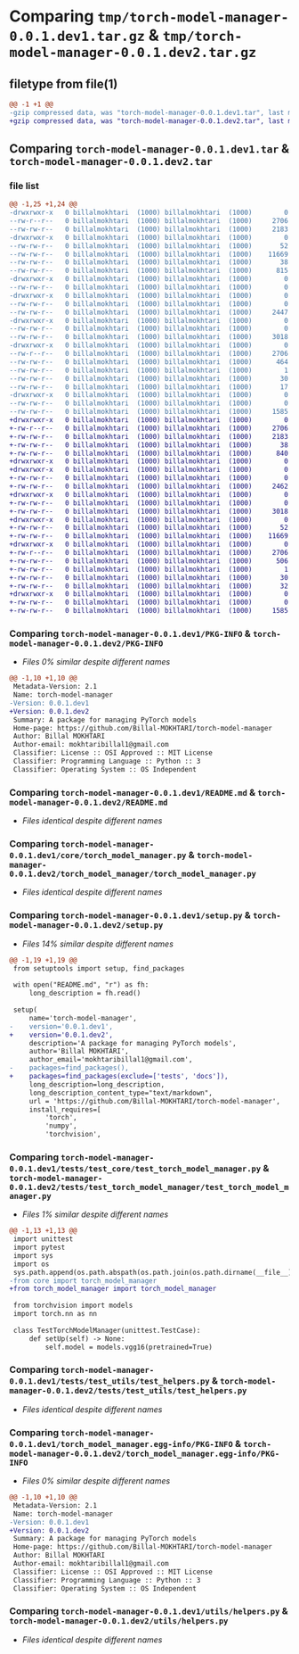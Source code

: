 # Comparing `tmp/torch-model-manager-0.0.1.dev1.tar.gz` & `tmp/torch-model-manager-0.0.1.dev2.tar.gz`

## filetype from file(1)

```diff
@@ -1 +1 @@
-gzip compressed data, was "torch-model-manager-0.0.1.dev1.tar", last modified: Tue Apr  2 21:04:33 2024, max compression
+gzip compressed data, was "torch-model-manager-0.0.1.dev2.tar", last modified: Tue Apr  2 21:27:48 2024, max compression
```

## Comparing `torch-model-manager-0.0.1.dev1.tar` & `torch-model-manager-0.0.1.dev2.tar`

### file list

```diff
@@ -1,25 +1,24 @@
-drwxrwxr-x   0 billalmokhtari  (1000) billalmokhtari  (1000)        0 2024-04-02 21:04:33.743726 torch-model-manager-0.0.1.dev1/
--rw-r--r--   0 billalmokhtari  (1000) billalmokhtari  (1000)     2706 2024-04-02 21:04:33.743726 torch-model-manager-0.0.1.dev1/PKG-INFO
--rw-rw-r--   0 billalmokhtari  (1000) billalmokhtari  (1000)     2183 2024-04-02 16:34:05.000000 torch-model-manager-0.0.1.dev1/README.md
-drwxrwxr-x   0 billalmokhtari  (1000) billalmokhtari  (1000)        0 2024-04-02 21:04:33.735726 torch-model-manager-0.0.1.dev1/core/
--rw-rw-r--   0 billalmokhtari  (1000) billalmokhtari  (1000)       52 2024-04-02 17:11:55.000000 torch-model-manager-0.0.1.dev1/core/__init__.py
--rw-rw-r--   0 billalmokhtari  (1000) billalmokhtari  (1000)    11669 2024-04-02 16:34:05.000000 torch-model-manager-0.0.1.dev1/core/torch_model_manager.py
--rw-rw-r--   0 billalmokhtari  (1000) billalmokhtari  (1000)       38 2024-04-02 21:04:33.743726 torch-model-manager-0.0.1.dev1/setup.cfg
--rw-rw-r--   0 billalmokhtari  (1000) billalmokhtari  (1000)      815 2024-04-02 21:04:16.000000 torch-model-manager-0.0.1.dev1/setup.py
-drwxrwxr-x   0 billalmokhtari  (1000) billalmokhtari  (1000)        0 2024-04-02 21:04:33.739726 torch-model-manager-0.0.1.dev1/tests/
--rw-rw-r--   0 billalmokhtari  (1000) billalmokhtari  (1000)        0 2024-04-02 16:34:05.000000 torch-model-manager-0.0.1.dev1/tests/__init__.py
-drwxrwxr-x   0 billalmokhtari  (1000) billalmokhtari  (1000)        0 2024-04-02 21:04:33.739726 torch-model-manager-0.0.1.dev1/tests/test_core/
--rw-rw-r--   0 billalmokhtari  (1000) billalmokhtari  (1000)        0 2024-04-02 16:34:05.000000 torch-model-manager-0.0.1.dev1/tests/test_core/__init__.py
--rw-rw-r--   0 billalmokhtari  (1000) billalmokhtari  (1000)     2447 2024-04-02 16:34:05.000000 torch-model-manager-0.0.1.dev1/tests/test_core/test_torch_model_manager.py
-drwxrwxr-x   0 billalmokhtari  (1000) billalmokhtari  (1000)        0 2024-04-02 21:04:33.739726 torch-model-manager-0.0.1.dev1/tests/test_utils/
--rw-rw-r--   0 billalmokhtari  (1000) billalmokhtari  (1000)        0 2024-04-02 16:34:05.000000 torch-model-manager-0.0.1.dev1/tests/test_utils/__init__.py
--rw-rw-r--   0 billalmokhtari  (1000) billalmokhtari  (1000)     3018 2024-04-02 16:34:05.000000 torch-model-manager-0.0.1.dev1/tests/test_utils/test_helpers.py
-drwxrwxr-x   0 billalmokhtari  (1000) billalmokhtari  (1000)        0 2024-04-02 21:04:33.743726 torch-model-manager-0.0.1.dev1/torch_model_manager.egg-info/
--rw-r--r--   0 billalmokhtari  (1000) billalmokhtari  (1000)     2706 2024-04-02 21:04:33.000000 torch-model-manager-0.0.1.dev1/torch_model_manager.egg-info/PKG-INFO
--rw-rw-r--   0 billalmokhtari  (1000) billalmokhtari  (1000)      464 2024-04-02 21:04:33.000000 torch-model-manager-0.0.1.dev1/torch_model_manager.egg-info/SOURCES.txt
--rw-rw-r--   0 billalmokhtari  (1000) billalmokhtari  (1000)        1 2024-04-02 21:04:33.000000 torch-model-manager-0.0.1.dev1/torch_model_manager.egg-info/dependency_links.txt
--rw-rw-r--   0 billalmokhtari  (1000) billalmokhtari  (1000)       30 2024-04-02 21:04:33.000000 torch-model-manager-0.0.1.dev1/torch_model_manager.egg-info/requires.txt
--rw-rw-r--   0 billalmokhtari  (1000) billalmokhtari  (1000)       17 2024-04-02 21:04:33.000000 torch-model-manager-0.0.1.dev1/torch_model_manager.egg-info/top_level.txt
-drwxrwxr-x   0 billalmokhtari  (1000) billalmokhtari  (1000)        0 2024-04-02 21:04:33.743726 torch-model-manager-0.0.1.dev1/utils/
--rw-rw-r--   0 billalmokhtari  (1000) billalmokhtari  (1000)        0 2024-04-02 16:34:05.000000 torch-model-manager-0.0.1.dev1/utils/__init__.py
--rw-rw-r--   0 billalmokhtari  (1000) billalmokhtari  (1000)     1585 2024-04-02 16:34:05.000000 torch-model-manager-0.0.1.dev1/utils/helpers.py
+drwxrwxr-x   0 billalmokhtari  (1000) billalmokhtari  (1000)        0 2024-04-02 21:27:48.176405 torch-model-manager-0.0.1.dev2/
+-rw-r--r--   0 billalmokhtari  (1000) billalmokhtari  (1000)     2706 2024-04-02 21:27:48.176405 torch-model-manager-0.0.1.dev2/PKG-INFO
+-rw-rw-r--   0 billalmokhtari  (1000) billalmokhtari  (1000)     2183 2024-04-02 16:34:05.000000 torch-model-manager-0.0.1.dev2/README.md
+-rw-rw-r--   0 billalmokhtari  (1000) billalmokhtari  (1000)       38 2024-04-02 21:27:48.176405 torch-model-manager-0.0.1.dev2/setup.cfg
+-rw-rw-r--   0 billalmokhtari  (1000) billalmokhtari  (1000)      840 2024-04-02 21:25:35.000000 torch-model-manager-0.0.1.dev2/setup.py
+drwxrwxr-x   0 billalmokhtari  (1000) billalmokhtari  (1000)        0 2024-04-02 21:27:48.164405 torch-model-manager-0.0.1.dev2/tests/
+drwxrwxr-x   0 billalmokhtari  (1000) billalmokhtari  (1000)        0 2024-04-02 21:27:48.168405 torch-model-manager-0.0.1.dev2/tests/test_torch_model_manager/
+-rw-rw-r--   0 billalmokhtari  (1000) billalmokhtari  (1000)        0 2024-04-02 16:34:05.000000 torch-model-manager-0.0.1.dev2/tests/test_torch_model_manager/__init__.py
+-rw-rw-r--   0 billalmokhtari  (1000) billalmokhtari  (1000)     2462 2024-04-02 21:24:16.000000 torch-model-manager-0.0.1.dev2/tests/test_torch_model_manager/test_torch_model_manager.py
+drwxrwxr-x   0 billalmokhtari  (1000) billalmokhtari  (1000)        0 2024-04-02 21:27:48.172405 torch-model-manager-0.0.1.dev2/tests/test_utils/
+-rw-rw-r--   0 billalmokhtari  (1000) billalmokhtari  (1000)        0 2024-04-02 16:34:05.000000 torch-model-manager-0.0.1.dev2/tests/test_utils/__init__.py
+-rw-rw-r--   0 billalmokhtari  (1000) billalmokhtari  (1000)     3018 2024-04-02 16:34:05.000000 torch-model-manager-0.0.1.dev2/tests/test_utils/test_helpers.py
+drwxrwxr-x   0 billalmokhtari  (1000) billalmokhtari  (1000)        0 2024-04-02 21:27:48.172405 torch-model-manager-0.0.1.dev2/torch_model_manager/
+-rw-rw-r--   0 billalmokhtari  (1000) billalmokhtari  (1000)       52 2024-04-02 17:11:55.000000 torch-model-manager-0.0.1.dev2/torch_model_manager/__init__.py
+-rw-rw-r--   0 billalmokhtari  (1000) billalmokhtari  (1000)    11669 2024-04-02 16:34:05.000000 torch-model-manager-0.0.1.dev2/torch_model_manager/torch_model_manager.py
+drwxrwxr-x   0 billalmokhtari  (1000) billalmokhtari  (1000)        0 2024-04-02 21:27:48.176405 torch-model-manager-0.0.1.dev2/torch_model_manager.egg-info/
+-rw-r--r--   0 billalmokhtari  (1000) billalmokhtari  (1000)     2706 2024-04-02 21:27:48.000000 torch-model-manager-0.0.1.dev2/torch_model_manager.egg-info/PKG-INFO
+-rw-rw-r--   0 billalmokhtari  (1000) billalmokhtari  (1000)      506 2024-04-02 21:27:48.000000 torch-model-manager-0.0.1.dev2/torch_model_manager.egg-info/SOURCES.txt
+-rw-rw-r--   0 billalmokhtari  (1000) billalmokhtari  (1000)        1 2024-04-02 21:27:48.000000 torch-model-manager-0.0.1.dev2/torch_model_manager.egg-info/dependency_links.txt
+-rw-rw-r--   0 billalmokhtari  (1000) billalmokhtari  (1000)       30 2024-04-02 21:27:48.000000 torch-model-manager-0.0.1.dev2/torch_model_manager.egg-info/requires.txt
+-rw-rw-r--   0 billalmokhtari  (1000) billalmokhtari  (1000)       32 2024-04-02 21:27:48.000000 torch-model-manager-0.0.1.dev2/torch_model_manager.egg-info/top_level.txt
+drwxrwxr-x   0 billalmokhtari  (1000) billalmokhtari  (1000)        0 2024-04-02 21:27:48.176405 torch-model-manager-0.0.1.dev2/utils/
+-rw-rw-r--   0 billalmokhtari  (1000) billalmokhtari  (1000)        0 2024-04-02 16:34:05.000000 torch-model-manager-0.0.1.dev2/utils/__init__.py
+-rw-rw-r--   0 billalmokhtari  (1000) billalmokhtari  (1000)     1585 2024-04-02 16:34:05.000000 torch-model-manager-0.0.1.dev2/utils/helpers.py
```

### Comparing `torch-model-manager-0.0.1.dev1/PKG-INFO` & `torch-model-manager-0.0.1.dev2/PKG-INFO`

 * *Files 0% similar despite different names*

```diff
@@ -1,10 +1,10 @@
 Metadata-Version: 2.1
 Name: torch-model-manager
-Version: 0.0.1.dev1
+Version: 0.0.1.dev2
 Summary: A package for managing PyTorch models
 Home-page: https://github.com/Billal-MOKHTARI/torch-model-manager
 Author: Billal MOKHTARI
 Author-email: mokhtaribillal1@gmail.com
 Classifier: License :: OSI Approved :: MIT License
 Classifier: Programming Language :: Python :: 3
 Classifier: Operating System :: OS Independent
```

### Comparing `torch-model-manager-0.0.1.dev1/README.md` & `torch-model-manager-0.0.1.dev2/README.md`

 * *Files identical despite different names*

### Comparing `torch-model-manager-0.0.1.dev1/core/torch_model_manager.py` & `torch-model-manager-0.0.1.dev2/torch_model_manager/torch_model_manager.py`

 * *Files identical despite different names*

### Comparing `torch-model-manager-0.0.1.dev1/setup.py` & `torch-model-manager-0.0.1.dev2/setup.py`

 * *Files 14% similar despite different names*

```diff
@@ -1,19 +1,19 @@
 from setuptools import setup, find_packages
 
 with open("README.md", "r") as fh:
     long_description = fh.read()
 
 setup(
     name='torch-model-manager',
-    version='0.0.1.dev1',
+    version='0.0.1.dev2',
     description='A package for managing PyTorch models',
     author='Billal MOKHTARI',
     author_email='mokhtaribillal1@gmail.com',
-    packages=find_packages(),
+    packages=find_packages(exclude=['tests', 'docs']),
     long_description=long_description,
     long_description_content_type="text/markdown",
     url = 'https://github.com/Billal-MOKHTARI/torch-model-manager',
     install_requires=[
         'torch',
         'numpy',
         'torchvision',
```

### Comparing `torch-model-manager-0.0.1.dev1/tests/test_core/test_torch_model_manager.py` & `torch-model-manager-0.0.1.dev2/tests/test_torch_model_manager/test_torch_model_manager.py`

 * *Files 1% similar despite different names*

```diff
@@ -1,13 +1,13 @@
 import unittest
 import pytest
 import sys
 import os
 sys.path.append(os.path.abspath(os.path.join(os.path.dirname(__file__), '../..')))
-from core import torch_model_manager
+from torch_model_manager import torch_model_manager
 
 from torchvision import models
 import torch.nn as nn
 
 class TestTorchModelManager(unittest.TestCase):
     def setUp(self) -> None:
         self.model = models.vgg16(pretrained=True)
```

### Comparing `torch-model-manager-0.0.1.dev1/tests/test_utils/test_helpers.py` & `torch-model-manager-0.0.1.dev2/tests/test_utils/test_helpers.py`

 * *Files identical despite different names*

### Comparing `torch-model-manager-0.0.1.dev1/torch_model_manager.egg-info/PKG-INFO` & `torch-model-manager-0.0.1.dev2/torch_model_manager.egg-info/PKG-INFO`

 * *Files 0% similar despite different names*

```diff
@@ -1,10 +1,10 @@
 Metadata-Version: 2.1
 Name: torch-model-manager
-Version: 0.0.1.dev1
+Version: 0.0.1.dev2
 Summary: A package for managing PyTorch models
 Home-page: https://github.com/Billal-MOKHTARI/torch-model-manager
 Author: Billal MOKHTARI
 Author-email: mokhtaribillal1@gmail.com
 Classifier: License :: OSI Approved :: MIT License
 Classifier: Programming Language :: Python :: 3
 Classifier: Operating System :: OS Independent
```

### Comparing `torch-model-manager-0.0.1.dev1/utils/helpers.py` & `torch-model-manager-0.0.1.dev2/utils/helpers.py`

 * *Files identical despite different names*

